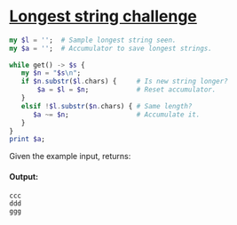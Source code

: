 [1]: https://rosettacode.org/wiki/Longest_string_challenge

# [Longest string challenge][1]

```raku
my $l = '';  # Sample longest string seen.
my $a = '';  # Accumulator to save longest strings.
 
while get() -> $s {
   my $n = "$s\n";
   if $n.substr($l.chars) {     # Is new string longer?
       $a = $l = $n;            # Reset accumulator.
   }
   elsif !$l.substr($n.chars) { # Same length?
      $a ~= $n;                 # Accumulate it.
   }
}
print $a;
```


Given the example input, returns:


#### Output:
```
ccc
ddd
ggg
```